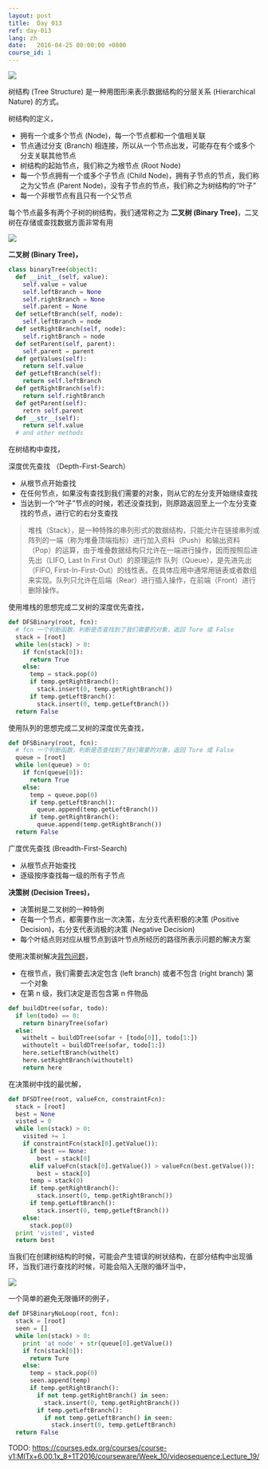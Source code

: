```yaml
---
layout: post
title:  Day 013
ref: day-013
lang: zh
date:   2016-04-25 00:00:00 +0800
course_id: 1
---
```


![](/images/Day013.png)

树结构 (Tree Structure) 是一种用图形来表示数据结构的分层关系 (Hierarchical Nature) 的方式。

树结构的定义，

- 拥有一个或多个节点 (Node)，每一个节点都和一个值相关联
- 节点通过分支 (Branch) 相连接，所以从一个节点出发，可能存在有个或多个分支关联其他节点
- 树结构的起始节点，我们称之为根节点 (Root Node)
- 每一个节点拥有一个或多个子节点 (Child Node)，拥有子节点的节点，我们称之为父节点 (Parent Node)，没有子节点的节点，我们称之为树结构的“叶子”
- 每一个非根节点有且只有一个父节点

每个节点最多有两个子树的树结构，我们通常称之为 **二叉树 (Binary Tree)**，二叉树在存储或查找数据方面非常有用

![](/images/tree_example.png)

**二叉树 (Binary Tree)，**

```Python
class binaryTree(object):
  def __init__(self, value):
    self.value = value
    self.leftBranch = None
    self.rightBranch = None
    self.parent = None
  def setLeftBranch(self, node):
    self.leftBranch = node
  def setRightBranch(self, node):
    self.rightBranch = node
  def setParent(self, parent):
    self.parent = parent
  def getValues(self):
    return self.value
  def getLeftBranch(self):
    return self.leftBranch
  def getRightBranch(self):
    return self.rightBranch
  def getParent(self):
    retrn self.parent
  def __str__(self):
    return self.value
  # and other methods
```

在树结构中查找，

深度优先查找 （Depth-First-Search）

- 从根节点开始查找
- 在任何节点，如果没有查找到我们需要的对象，则从它的左分支开始继续查找
- 当达到一个“叶子”节点的时候，若还没查找到，则原路返回至上一个左分支查找的节点，进行它的右分支查找

> 堆栈（Stack），是一种特殊的串列形式的数据结构，只能允许在链接串列或阵列的一端（称为堆叠顶端指标）进行加入资料（Push）和输出资料（Pop）的运算，由于堆叠数据结构只允许在一端进行操作，因而按照后进先出（LIFO, Last In First Out）的原理运作
> 队列（Queue），是先进先出（FIFO, First-In-First-Out）的线性表。在具体应用中通常用链表或者数组来实现。队列只允许在后端（Rear）进行插入操作，在前端（Front）进行删除操作。

使用堆栈的思想完成二叉树的深度优先查找，

```python
def DFSBinary(root, fcn):   
  # fcn 一个判断函数，判断是否查找到了我们需要的对象，返回 Ture 或 False
  stack = [root]
  while len(stack) > 0:
    if fcn(stack[0]):
      return True
    else:
      temp = stack.pop(0)
      if temp.getRightBranch():
        stack.insert(0, temp.getRightBranch())
      if temp.getLeftBranch():
        stack.insert(0, temp.getLeftBranch())
  return False
```

使用队列的思想完成二叉树的深度优先查找，

```python
def DFSBinary(root, fcn):   
  # fcn 一个判断函数，判断是否查找到了我们需要的对象，返回 Ture 或 False
  queue = [root]
  while len(queue) > 0:
    if fcn(queue[0]):
      return True
    else:
      temp = queue.pop(0)
      if temp.getLeftBranch():
        queue.append(temp.getLeftBranch())
      if temp.getRightBranch():
        queue.append(temp.getRightBranch())
  return False
```

广度优先查找 (Breadth-First-Search)

- 从根节点开始查找
- 逐级按序查找每一级的所有子节点

**决策树 (Decision Trees)，**

- 决策树是二叉树的一种特例
- 在每一个节点，都需要作出一次决策，左分支代表积极的决策 (Positive Decision)，右分支代表消极的决策 (Negative Decision)
- 每个叶结点则对应从根节点到该叶节点所经历的路径所表示问题的解决方案

使用决策树解决[背包问题](https://zh.wikipedia.org/wiki/%E8%83%8C%E5%8C%85%E9%97%AE%E9%A2%98)，

- 在根节点，我们需要去决定包含 (left branch) 或者不包含 (right branch) 第一个对象
- 在第 n 级，我们决定是否包含第 n 件物品

```python
def buildDtree(sofar, todo):
  if len(todo) == 0:
    return binaryTree(sofar)
  else:
    withelt = buildDTree(sofar + [todo[0]], todo[1:])
    withoutelt = buildDTree(sofar, todo[1:])
    here.setLeftBranch(withelt)
    here.setRightBranch(withoutelt)
    return here
```

在决策树中找的最优解，

```python
def DFSDTree(root, valueFcn, constraintFcn):
  stack = [root]
  best = None
  visted = 0
  while len(stack) > 0:
    visited += 1
    if constraintFcn(stack[0].getValue()):
      if best == None:
        best = stack[0]
      elif valueFcn(stack[0].getValue()) > valueFcn(best.getValue()):
        best = stack[0]
      temp = stack(0)
      if temp.getRightBranch():
        stack.insert(0, temp.getRightBranch())
      if temp.getLeftBranch():
        stack.insert(0, temp,getLeftBranch())
    else:
      stack.pop(0)
  print 'visted', visted
  return best
  ```

当我们在创建树结构的时候，可能会产生错误的树状结构，在部分结构中出现循环，当我们进行查找的时候，可能会陷入无限的循环当中，

![](/images/loop_tree.png)

一个简单的避免无限循环的例子，

```python
def DFSBinaryNoLoop(root, fcn):
  stack = [root]
  seen = []
  while len(stack) > 0:
    print 'at node' + str(queue[0].getValue())
    if fcn(stack[0]):
      return Ture
    else:
      temp = stack.pop(0)
      seen.append(temp)
      if temp.getRightBranch():
        if not temp.getRightBranch() in seen:
          stack.insert(0, temp.getRightBranch())
        if temp.getLeftBranch():
          if not temp.getLeftBranch() in seen:
            stack.insert(0, temp.getLeftBranch)
  return False
  ```

TODO: https://courses.edx.org/courses/course-v1:MITx+6.00.1x_8+1T2016/courseware/Week_10/videosequence:Lecture_19/
